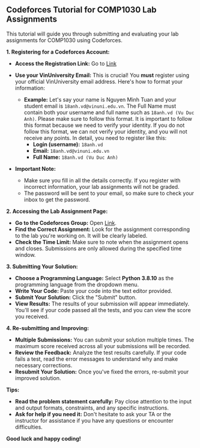 ##  Codeforces Tutorial for COMP1030 Lab Assignments 

This tutorial will guide you through submitting and evaluating your lab assignments for COMP1030 using Codeforces.

**1. Registering for a Codeforces Account:**

* **Access the Registration Link:** Go to [Link](Link)
* **Use your VinUniversity Email:** This is crucial!  You **must** register using your official VinUniversity email address.  Here's how to format your information:

   - **Example:** Let's say your name is Nguyen Minh Tuan and your student email is `18anh.vd@vinuni.edu.vn`. The Full Name must contain both your username and full name such as `18anh.vd (Vu Duc Anh)`. Please make sure to follow this format. It is important to follow this format because we need to verify your identity. If you do not follow this format, we can not verify your identity, and you will not receive any points. In detail, you need to register like this:
      - **Login (username):** `18anh.vd`
      - **Email:** `18anh.vd@vinuni.edu.vn`
      - **Full Name:** `18anh.vd (Vu Duc Anh)`
    

* **Important Note:** 
    - Make sure you fill in all the details correctly.  If you register with incorrect information, your lab assignments will not be graded.
    - The password will be sent to your email, so make sure to check your inbox to get the password.

**2. Accessing the Lab Assignment Page:**

* **Go to the Codeforces Group:** Open [Link](Link).
* **Find the Correct Assignment:** Look for the assignment corresponding to the lab you're working on. It will be clearly labeled. 
* **Check the Time Limit:** Make sure to note when the assignment opens and closes.  Submissions are only allowed during the specified time window.

**3. Submitting Your Solution:**

* **Choose a Programming Language:** Select **Python 3.8.10** as the programming language from the dropdown menu.
* **Write Your Code:**  Paste your code into the text editor provided. 
* **Submit Your Solution:** Click the "Submit" button. 
* **View Results:**  The results of your submission will appear immediately. You'll see if your code passed all the tests, and you can view the score you received.

**4. Re-submitting and Improving:**

* **Multiple Submissions:**  You can submit your solution multiple times. The maximum score received across all your submissions will be recorded.
* **Review the Feedback:** Analyze the test results carefully. If your code fails a test, read the error messages to understand why and make necessary corrections.
* **Resubmit Your Solution:** Once you've fixed the errors, re-submit your improved solution.

**Tips:**

* **Read the problem statement carefully:** Pay close attention to the input and output formats, constraints, and any specific instructions.
* **Ask for help if you need it:** Don't hesitate to ask your TA or the instructor for assistance if you have any questions or encounter difficulties.

**Good luck and happy coding!**
